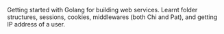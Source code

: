 Getting started with Golang for building web services. Learnt folder structures, sessions, cookies, middlewares (both Chi and Pat), and getting IP address of a user.